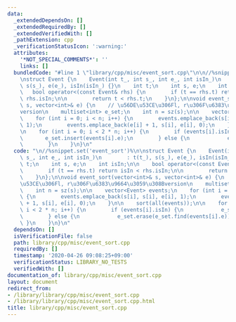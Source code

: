 ```yaml
---
data:
  _extendedDependsOn: []
  _extendedRequiredBy: []
  _extendedVerifiedWith: []
  _pathExtension: cpp
  _verificationStatusIcon: ':warning:'
  attributes:
    '*NOT_SPECIAL_COMMENTS*': ''
    links: []
  bundledCode: "#line 1 \"library/cpp/misc/event_sort.cpp\"\n\n//%snippet.set('event_sort')%\n\
    \nstruct Event {\n    Event(int t_, int s_, int e_, int isIn_)\n        : t(t_),\
    \ s(s_), e(e_), isIn(isIn_) {}\n    int t;\n    int s, e;\n    int isIn;\n\n \
    \   bool operator<(const Event& rhs) {\n        if (t == rhs.t) return isIn <\
    \ rhs.isIn;\n\n        return t < rhs.t;\n    }\n};\n\nvoid event_sort(vector<int>&\
    \ s, vector<int>& e) {\n    // \u56DE\u53CE\u306Fl, r\u306F\u6383\u9664\u3059\u308B\
    version\n    multiset<int> e_set;\n    int n = sz(s);\n\n    vector<Event> events;\n\
    \    for (int i = 0; i < n; i++) {\n        events.emplace_back(s[i], s[i], e[i],\
    \ 1);\n        events.emplace_back(e[i] + 1, s[i], e[i], 0);\n    }\n\n    sort(all(events));\n\
    \n    for (int i = 0; i < 2 * n; i++) {\n        if (events[i].isIn) {\n     \
    \       e_set.insert(events[i].e);\n        } else {\n            e_set.erase(e_set.find(events[i].e));\n\
    \        }\n    }\n}\n"
  code: "\n//%snippet.set('event_sort')%\n\nstruct Event {\n    Event(int t_, int\
    \ s_, int e_, int isIn_)\n        : t(t_), s(s_), e(e_), isIn(isIn_) {}\n    int\
    \ t;\n    int s, e;\n    int isIn;\n\n    bool operator<(const Event& rhs) {\n\
    \        if (t == rhs.t) return isIn < rhs.isIn;\n\n        return t < rhs.t;\n\
    \    }\n};\n\nvoid event_sort(vector<int>& s, vector<int>& e) {\n    // \u56DE\
    \u53CE\u306Fl, r\u306F\u6383\u9664\u3059\u308Bversion\n    multiset<int> e_set;\n\
    \    int n = sz(s);\n\n    vector<Event> events;\n    for (int i = 0; i < n; i++)\
    \ {\n        events.emplace_back(s[i], s[i], e[i], 1);\n        events.emplace_back(e[i]\
    \ + 1, s[i], e[i], 0);\n    }\n\n    sort(all(events));\n\n    for (int i = 0;\
    \ i < 2 * n; i++) {\n        if (events[i].isIn) {\n            e_set.insert(events[i].e);\n\
    \        } else {\n            e_set.erase(e_set.find(events[i].e));\n       \
    \ }\n    }\n}\n"
  dependsOn: []
  isVerificationFile: false
  path: library/cpp/misc/event_sort.cpp
  requiredBy: []
  timestamp: '2020-04-26 09:08:25+09:00'
  verificationStatus: LIBRARY_NO_TESTS
  verifiedWith: []
documentation_of: library/cpp/misc/event_sort.cpp
layout: document
redirect_from:
- /library/library/cpp/misc/event_sort.cpp
- /library/library/cpp/misc/event_sort.cpp.html
title: library/cpp/misc/event_sort.cpp
---
```

